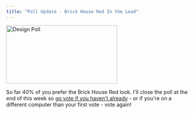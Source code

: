 ```yaml
---
title: "Poll Update - Brick House Red In the Lead"
---
```

<p><img src="https://chrisenns.com/wp-content/uploads/2009/08/Picture-3-300x158.png" alt="Design Poll" title="Design Poll" width="300" height="158" class="aligncenter size-medium wp-image-1774" /></p>
<p>So far 40% of you prefer the Brick House Red look.  I'll close the poll at the end of this week so <a href="https://chrisenns.com/2009/08/20/new-theme-old-theme/">go vote if you haven't already</a> - or if you're on a different computer than your first vote - vote again!</p>
